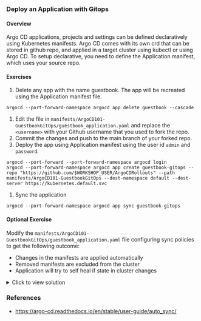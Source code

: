### Deploy an Application with Gitops

#### Overview

Argo CD applications, projects and settings can be defined declaratively using Kubernetes manifests. Argo CD comes with its own crd that can be stored in github repo, and applied in a target cluster using kubectl or  using Argo CD.
To setup declarative, you need to define the Application manifest, which uses your source repo.

#### Exercises

1. Delete any app with the name guestbook. The app will be recreated using the Application manifest file.
```
argocd --port-forward-namespace argocd app delete guestbook --cascade
```
1. Edit the file in `manifests/ArgoCD101-GuestbookGitOps/guestbook_application.yaml` and replace the `<username>` with your Github username that you used to fork the repo.
1. Commit the changes and push to the main branch of your forked repo.
1. Deploy the app using Application manifest using the user id `admin` and `password`.

```
argocd --port-forward --port-forward-namespace argocd login
argocd --port-forward-namespace argocd app create guestbook-gitops --repo "https://github.com/$WORKSHOP_USER/ArgoCDRollouts" --path manifests/ArgoCD101-GuestbookGitOps --dest-namespace default --dest-server https://kubernetes.default.svc
```

1. Sync the application
```
argocd --port-forward-namespace argocd app sync guestbook-gitops
```

#### Optional Exercise

Modify the `manifests/ArgoCD101-GuestbookGitOps/guestbook_application.yaml` file configuring sync policies to get the following outcome:
- Changes in the manifests are applied automatically
- Removed manifests are excluded from the cluster
- Application will try to self heal if state in cluster changes


<details>
<summary>Click to view solution</summary>
<ol>
<li>Edit the  manifests/ArgoCD101-GuestbookGitOps/guestbook_application.yaml and add the following code in the manifest path spec.syncPolicy.

```yaml
syncPolicy:
  automated:
    prune: true
    selfHeal: true
```
</li>
<li>Commit the changes and push to the main branch of your forked repo.</li>
<li>Apply the new manifest to Argo CD.

```
argocd --port-forward-namespace argocd app sync guestbook-gitops
```
</li>
<li>Verify the Sync policy from the ArgoCD UI.</li>
</ol>
</details>

### References
- https://argo-cd.readthedocs.io/en/stable/user-guide/auto_sync/

